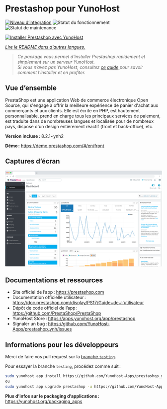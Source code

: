 <!--
Nota bene : ce README est automatiquement généré par <https://github.com/YunoHost/apps/tree/master/tools/readme_generator>
Il NE doit PAS être modifié à la main.
-->

# Prestashop pour YunoHost

[![Niveau d’intégration](https://apps.yunohost.org/badge/integration/prestashop)](https://ci-apps.yunohost.org/ci/apps/prestashop/)
![Statut du fonctionnement](https://apps.yunohost.org/badge/state/prestashop)
![Statut de maintenance](https://apps.yunohost.org/badge/maintained/prestashop)

[![Installer Prestashop avec YunoHost](https://install-app.yunohost.org/install-with-yunohost.svg)](https://install-app.yunohost.org/?app=prestashop)

*[Lire le README dans d'autres langues.](./ALL_README.md)*

> *Ce package vous permet d’installer Prestashop rapidement et simplement sur un serveur YunoHost.*  
> *Si vous n’avez pas YunoHost, consultez [ce guide](https://yunohost.org/install) pour savoir comment l’installer et en profiter.*

## Vue d’ensemble

PrestaShop est une application Web de commerce électronique Open Source, qui s'engage à offrir la meilleure expérience de panier d'achat aux commerçants et aux clients. Elle est écrite en PHP, est hautement personnalisable, prend en charge tous les principaux services de paiement, est traduite dans de nombreuses langues et localisée pour de nombreux pays, dispose d'un design entièrement réactif (front et back-office), etc.

**Version incluse :** 8.2.1~ynh2

**Démo :** <https://demo.prestashop.com/#/en/front>

## Captures d’écran

![Capture d’écran de Prestashop](./doc/screenshots/screenshot.png)

## Documentations et ressources

- Site officiel de l’app : <https://prestashop.com>
- Documentation officielle utilisateur : <https://doc.prestashop.com/display/PS17/Guide+de+l'utilisateur>
- Dépôt de code officiel de l’app : <https://github.com/PrestaShop/PrestaShop>
- YunoHost Store : <https://apps.yunohost.org/app/prestashop>
- Signaler un bug : <https://github.com/YunoHost-Apps/prestashop_ynh/issues>

## Informations pour les développeurs

Merci de faire vos pull request sur la [branche `testing`](https://github.com/YunoHost-Apps/prestashop_ynh/tree/testing).

Pour essayer la branche `testing`, procédez comme suit :

```bash
sudo yunohost app install https://github.com/YunoHost-Apps/prestashop_ynh/tree/testing --debug
ou
sudo yunohost app upgrade prestashop -u https://github.com/YunoHost-Apps/prestashop_ynh/tree/testing --debug
```

**Plus d’infos sur le packaging d’applications :** <https://yunohost.org/packaging_apps>
